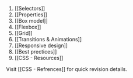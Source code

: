 1. [[Selectors]]
2. [[Properties]]
3. [[Box model]]
4. [[Flexbox]]
5. [[Grid]]
6. [[Transitions & Animations]]
7. [[Responsive design]]
8. [[Best prectices]]
9. [[CSS - Resources]]

Visit [[CSS - Refrences]] for quick revision details.